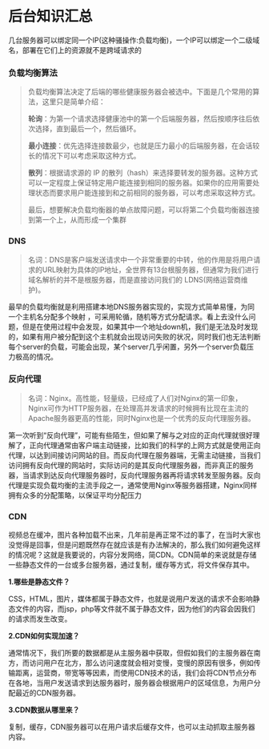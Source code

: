 # 后台知识汇总

几台服务器可以绑定同一个IP(这种骚操作:负载均衡)，一个IP可以绑定一个二级域名，部署在它们上的资源就不是跨域请求的

### 负载均衡算法

> 负载均衡算法决定了后端的哪些健康服务器会被选中。下面是几个常用的算法，这里只是简单介绍：
>
> **轮询**：为第一个请求选择健康池中的第一个后端服务器，然后按顺序往后依次选择，直到最后一个，然后循环。
>
> **最小连接**：优先选择连接数最少，也就是压力最小的后端服务器，在会话较长的情况下可以考虑采取这种方式。
>
> **散列**：根据请求源的 IP 的散列（hash）来选择要转发的服务器。这种方式可以一定程度上保证特定用户能连接到相同的服务器。如果你的应用需要处理状态而要求用户能连接到和之前相同的服务器，可以考虑采取这种方式。
>
> 最后，想要解决负载均衡器的单点故障问题，可以将第二个负载均衡器连接到第一个上，从而形成一个集群

### DNS

> 名词：DNS是客户端发送请求中一个非常重要的中转，他的作用是将用户请求的URL映射为具体的IP地址，全世界有13台根服务器，但通常为我们进行域名解析的并不是根服务器，而是直接访问我们的 LDNS(网络运营商维护)。

最早的负载均衡就是利用搭建本地DNS服务器实现的，实现方式简单易懂，为同一个主机名分配多个映射 ，可采用轮循，随机等方式分配请求。看上去没什么问题，但是在使用过程中会发现，如果其中一个地址down机，我们是无法及时发现的，如果有用户被分配到这个主机就会出现访问失败的状况，同时我们也无法判断每个server的负载，可能会出现，某个server几乎闲置，另外一个server负载压力极高的情况。

### 反向代理

> 名词：Nginx。高性能，轻量级，已经成了人们对Nginx的第一印象，Nginx可作为HTTP服务器，在处理高并发请求的时候拥有比现在主流的Apache服务器更高的性能，同时Nginx也是一个优秀的反向代理服务器。

第一次听到“反向代理”，可能有些陌生，但如果了解与之对应的正向代理就很好理解了，正向代理通常由客户端主动链接，比如我们的科学的上网方式就是使用正向代理，以达到间接访问网站的目。而反向代理在服务器端，无需主动链接，当我们访问拥有反向代理的网站时，实际访问的是其反向代理服务器，而非真正的服务器，当请求到达反向代理服务器时，反向代理服务器再将请求转发至服务器。反向代理是实现负载均衡的主流手段之一，通常使用Nginx等服务器搭建，Nginx同样拥有众多的分配策略，以保证平均分配压力

### CDN

 视频总在缓冲，图片各种加载不出来，几年前是再正常不过的事了，在当时大家也没觉得是回事，但是问题既然存在就应该是有办法解决的，那么我们如何避免这样的情况呢？这就是我要说的，内容分发网络，简CDN。CDN简单的来说就是存储一些静态文件的一台或多台服务器，通过复制，缓存等方式，将文件保存其中。

**1.哪些是静态文件？**

CSS，HTML，图片，媒体都属于静态文件，也就是说用户发送的请求不会影响静态文件的内容，而jsp，php等文件就不属于静态文件，因为他们的内容会因我们的请求而发生改变。

**2.CDN如何实现加速？**

通常情况下，我们所要的数据都是从主服务器中获取，但假如我们的主服务器在南方，而访问用户在北方，那么访问速度就会相对变慢，变慢的原因有很多，例如传输距离，运营商，带宽等等因素，而使用CDN技术的话，我们会将CDN节点分布在各地，当用户发送请求到达服务器时，服务器会根据用户的区域信息，为用户分配最近的CDN服务器。

**3.CDN数据从哪里来？**

复制，缓存，CDN服务器可以在用户请求后缓存文件，也可以主动抓取主服务器内容。